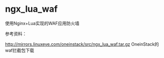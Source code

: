 # ngx_lua_waf

使用Nginx+Lua实现的WAF应用防火墙

参考资料：

http://mirrors.linuxeye.com/oneinstack/src/ngx_lua_waf.tar.gz   OneinStack的waf拦截包下载